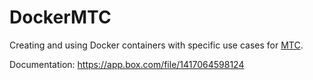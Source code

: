 # DockerMTC
Creating and using Docker containers with specific use cases for [MTC](https://mtc.ca.gov/).

Documentation: https://app.box.com/file/1417064598124
